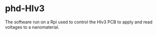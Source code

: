 # phd-HIv3
The software run on a Rpi used to control the HIv3 PCB to apply and read voltages to a nanomaterial. 
